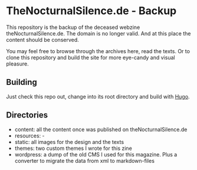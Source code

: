 # TheNocturnalSilence.de - Backup

This repository is the backup of the deceased webzine theNocturnalSilence.de. The domain is no longer valid. And at this place the content should be conserved.

You may feel free to browse through the archives here, read the texts. Or to clone this repository and build the site for more eye-candy and visual pleasure.

## Building

Just check this repo out, change into its root directory and build with [Hugo](https://hugo.io).

## Directories
- content: all the content once was published on theNocturnalSilence.de
- resources: -
- static: all images for the design and the texts
- themes: two custom themes I wrote for this zine
- wordpress: a dump of the old CMS I used for this magazine. Plus a converter to migrate the data from xml to markdown-files
